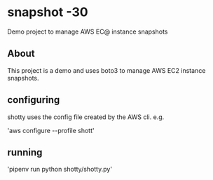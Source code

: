 # snapshot -30

Demo project to manage AWS EC@ instance snapshots
## About
This project is a demo and uses boto3 to manage AWS EC2 instance snapshots.

## configuring

shotty uses the config file created by the AWS cli. e.g.

'aws configure --profile shott'


## running

'pipenv run python shotty/shotty.py'

